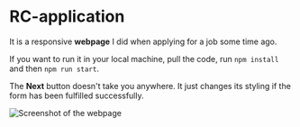 # RC-application

It is a responsive **webpage** I did when applying for a job some time ago.

If you want to run it in your local machine, pull the code, run `npm install` and then `npm run start`.

The **Next** button doesn't take you anywhere. It just changes its styling if the form has been fulfilled successfully.

![Screenshot of the webpage](https://i.imgur.com/6iKsffd.png)
